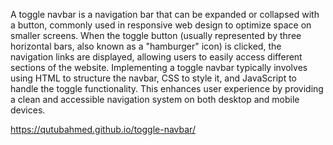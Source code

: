 A toggle navbar is a navigation bar that can be expanded or collapsed with a button, commonly used in responsive web design to optimize space on smaller screens.
 When the toggle button (usually represented by three horizontal bars, also known as a "hamburger" icon) is clicked, the navigation links are displayed, allowing users to easily access different sections of the website.
Implementing a toggle navbar typically involves using HTML to structure the navbar, CSS to style it, and JavaScript to handle the toggle functionality. 
This enhances user experience by providing a clean and accessible navigation system on both desktop and mobile devices.

https://qutubahmed.github.io/toggle-navbar/
